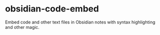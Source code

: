 # obsidian-code-embed
Embed code and other text files in Obsidian notes with syntax highlighting and other magic. 

